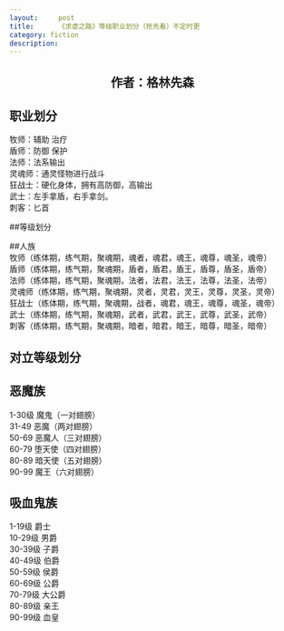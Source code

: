 ```yaml
---
layout:     post
title:      《求虐之路》等级职业划分（抢先看）不定时更
category: fiction
description:
---
```


## <center>作者：格林先森</center>

## 职业划分
牧师：辅助 治疗               
盾师：防御 保护                
法师：法系输出               
灵魂师：通灵怪物进行战斗               
狂战士：硬化身体，拥有高防御，高输出               
武士：左手拿盾，右手拿剑。               
刺客：匕首               

##等级划分

##人族                                                                                                                                                                            
牧师（练体期，练气期，聚魂期，魂者，魂君，魂王，魂尊，魂圣，魂帝）                             
盾师（练体期，练气期，聚魂期，盾者，盾君，盾王，盾尊，盾圣，盾帝）                             
法师（练体期，练气期，聚魂期，法者，法君，法王，法尊，法圣，法帝）                             
灵魂师（练体期，练气期，聚魂期，灵者，灵君，灵王，灵尊，灵圣，灵帝）                             
狂战士（练体期，练气期，聚魂期，战者，魂君，魂王，魂尊，魂圣，魂帝）                             
武士（练体期，练气期，聚魂期，武者，武君，武王，武尊，武圣，武帝）                             
刺客（练体期，练气期，聚魂期，暗者，暗君，暗王，暗尊，暗圣，暗帝）                             


## 对立等级划分

## 恶魔族                                         
1-30级       魔鬼（一对翅膀）                                  
31-49        恶魔（两对翅膀）                                    
50-69        恶魔人（三对翅膀）                                
60-79        堕天使（四对翅膀）                               
80-89        暗天使（五对翅膀）                               
90-99        魔王（六对翅膀）                                    

## 吸血鬼族
1-19级   爵士                   
10-29级  男爵                   
30-39级  子爵                    
40-49级  伯爵                   
50-59级  侯爵                   
60-69级  公爵                   
70-79级  大公爵                   
80-89级  亲王                   
90-99级  血皇                   